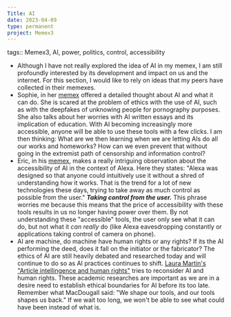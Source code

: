 ```yaml
---
Title: AI
date: 2023-04-09
type: permanent
project: Memex3
---
```


tags::  Memex3, AI, power, politics, control, accessibility

- Although I have not really explored the idea of AI in my memex, I am still profoundly interested by its development and impact on us and the internet. For this section, I would like to rely on ideas that my peers have collected in their memexes.
- Sophie, in her [memex](https://probablyanxious.github.io/hist1900-memex/Thoughts/Thoughts%20on%20AI/) offered a detailed thought about AI and what it can do. She is scared at the problem of ethics with the use of AI, such as with the deepfakes of unknowing people for pornography purposes. She also talks about her worries with AI written essays and its implication of education. With AI becoming increasingly more accessible, anyone will be able to use these tools with a few clicks. I am then thinking: What are we then learning when we are letting AIs do all our works and homeworks? How can we even prevent that without going in the extremist path of censorship and information control?
- Eric, in his [memex](https://glng3r.github.io/memex/%40crawfordAnatomyAI%20folder/Taking%20power%20from%20the%20User/), makes a really intriguing observation about the accessibility of AI in the context of Alexa. Here they states: "Alexa was designed so that anyone could intuitively use it without a shred of understanding how it works. That is the trend for a lot of new technologies these days, trying to take away as much control as possible from the user." **_Taking control from the user._** This phrase worries me because this means that the price of accessibility with these tools results in us no longer having power over them. By not understanding these "accessible" tools, the user only see what it can do, but not what it *can really* do (like Alexa eavesdropping constantly or applications taking control of camera on phone).
- AI are machine, do machine have human rights or any rights? If its the AI performing the deed, does it fall on the initiator or the fabricator? The ethics of AI are still heavily debated and researched today and will continue to do so as AI practices continues to shift. [Laura Martin's "Article intellingence and human rights"](https://www.jstor.org/stable/j.ctv282jgff) tries to reconsider AI and human rights. These academic researches are important as we are in a desire need to establish ethical boundaries for AI before its too late. Remember what MacDougall said: "We shape our tools, and our tools shapes us back." If we wait too long, we won't be able to see what could have been instead of what is. 